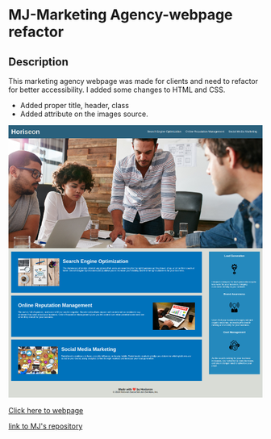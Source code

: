 # MJ-Marketing Agency-webpage refactor

## Description
This marketing agency webpage was made for clients and need to refactor for better accessibility. I added some changes to HTML and CSS.

* Added proper title, header, class
* Added attribute on the images source.

![Updated Web Screenshot](screencapture-127-0-0-1-5500-index-html-2023-10-21-19_13_05.png)

[Click here to webpage](https://salala1005.github.io/MJ-marketing-web/)

[link to MJ's repository](https://github.com/Salala1005/MJ-marketing-web)
